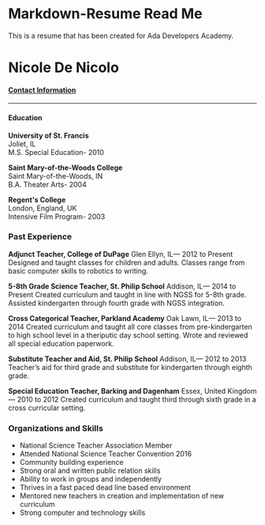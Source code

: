 # Markdown-Resume Read Me

This is a resume that has been created for Ada Developers Academy.

# **Nicole De Nicolo**

#### [Contact Information](http://evaunt.me/lA1fPB/NicoleDeNicolo) 

___

#### **Education** 

**University of St. Francis**  
Joliet, IL  
M.S. Special Education- 2010

**Saint Mary-of-the-Woods College**  
Saint Mary-of-the-Woods, IN  
B.A. Theater Arts- 2004 

**Regent's College**  
London, England, UK  
Intensive Film Program- 2003

### **Past Experience**
**Adjunct Teacher, College of DuPage**
Glen Ellyn, IL— 2012 to Present
Designed and taught classes for children and adults. Classes range from basic computer skills to robotics to writing. 

**5-8th Grade Science Teacher, St. Philip School**
Addison, IL— 2014 to Present
Created curriculum and taught in line with NGSS for 5-8th grade. Assisted kindergarten through fourth grade with NGSS integration. 

**Cross Categorical Teacher, Parkland Academy**
Oak Lawn, IL— 2013 to 2014
Created curriculum and taught all core classes from pre-kindergarten to high school level in a theriputic day school setting.  Wrote and reviewed all special education paperwork.

**Substitute Teacher and Aid, St. Philip School**
Addison, IL— 2012 to 2013
Teacher’s aid for third grade and substitute for kindergarten through eighth grade. 

**Special Education Teacher, Barking and Dagenham** 
Essex, United Kingdom— 2010 to 2012
Created curriculum and taught third through sixth grade in a cross curricular setting. 

### **Organizations and Skills**
- National Science Teacher Association Member
- Attended National Science Teacher Convention 2016
- Community building experience
- Strong oral and written  public relation skills
- Ability to work in groups and independently 
- Thrives in a fast paced dead line based environment 
- Mentored new teachers in creation and implementation of new curriculum
- Strong computer and technology skills

